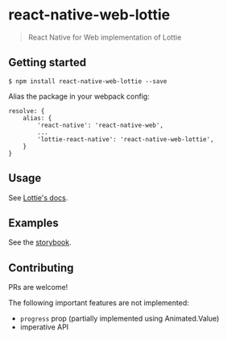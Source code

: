 # react-native-web-lottie

> React Native for Web implementation of Lottie

## Getting started

`$ npm install react-native-web-lottie --save`

Alias the package in your webpack config:

```
resolve: {
    alias: {
        'react-native': 'react-native-web',
        ...
        'lottie-react-native': 'react-native-web-lottie',
    }
}
```

## Usage

See [Lottie's docs](https://airbnb.io/lottie/#/react-native).

## Examples

See the [storybook](https://react-native-web-community.github.io/react-native-web-lottie/storybook).

## Contributing

PRs are welcome!

The following important features are not implemented:

- `progress` prop (partially implemented using Animated.Value)
- imperative API

